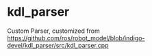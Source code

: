 # kdl_parser
Custom Parser, customized from https://github.com/ros/robot_model/blob/indigo-devel/kdl_parser/src/kdl_parser.cpp
